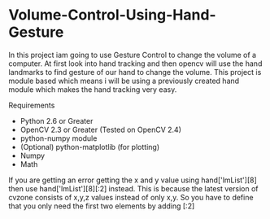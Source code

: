 # Volume-Control-Using-Hand-Gesture

In this project iam  going to use Gesture Control to change the volume of a computer. At first look into hand tracking and then opencv will use the hand landmarks to find gesture of our hand to change the volume. This project is module based which means i will be using a previously created hand module which makes the hand tracking very easy.

Requirements

* Python 2.6 or Greater
* OpenCV 2.3 or Greater (Tested on OpenCV 2.4)
* python-numpy module
* (Optional) python-matplotlib (for plotting)
* Numpy 
* Math

If you are getting an error getting the x and y value using hand['lmList'][8] then use hand['lmList'][8][:2] instead.
This is because the latest version of cvzone consists of x,y,z values instead of only x,y.  So you have to define that you only need the first two elements by adding [:2]


